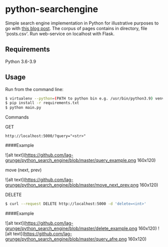 # python-searchengine

Simple search engine implementation in Python for illustrative purposes to go with [this blog post](https://bart.degoe.de/building-a-full-text-search-engine-150-lines-of-code/).
The corpus of pages contains in directory, file 'posts.csv'.
Run web-service on localhost with Flask.


## Requirements

Python 3.6-3.9

## Usage

Run from the command line:

```bash
$ virtualenv --python=(PATH to python bin e.g. /usr/bin/python3.9) venv
$ pip install -r requirements.txt
$ python main.py
```
Commands

GET
```browser
http://localhost:5000/?query="<str>"
```
####Example

![alt text](https://github.com/lag-grunge/python_search_engine/blob/master/query_example.png 160x120)

move (next, prev)

![alt text](https://github.com/lag-grunge/python_search_engine/blob/master/move_next_prev.png 160x120)

DELETE
```bash
$ curl --request DELETE http://localhost:5000 -d 'delete=<int>'
```
####Example

![alt text](https://github.com/lag-grunge/python_search_engine/blob/master/delete_example.png 160x120)
![alt text](https://github.com/lag-grunge/python_search_engine/blob/master/query_afre.png 160x120)


